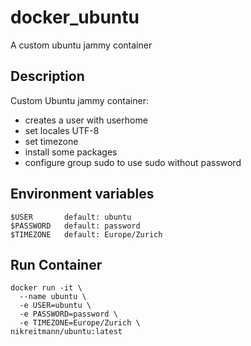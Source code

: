 # docker_ubuntu
A custom ubuntu jammy container

## Description
Custom Ubuntu jammy container:
- creates a user with userhome
- set locales UTF-8
- set timezone
- install some packages
- configure group sudo to use sudo without password

## Environment variables
```
$USER       default: ubuntu
$PASSWORD   default: password
$TIMEZONE   default: Europe/Zurich
```

## Run Container
```
docker run -it \
  --name ubuntu \
  -e USER=ubuntu \
  -e PASSWORD=password \
  -e TIMEZONE=Europe/Zurich \
nikreitmann/ubuntu:latest
```
